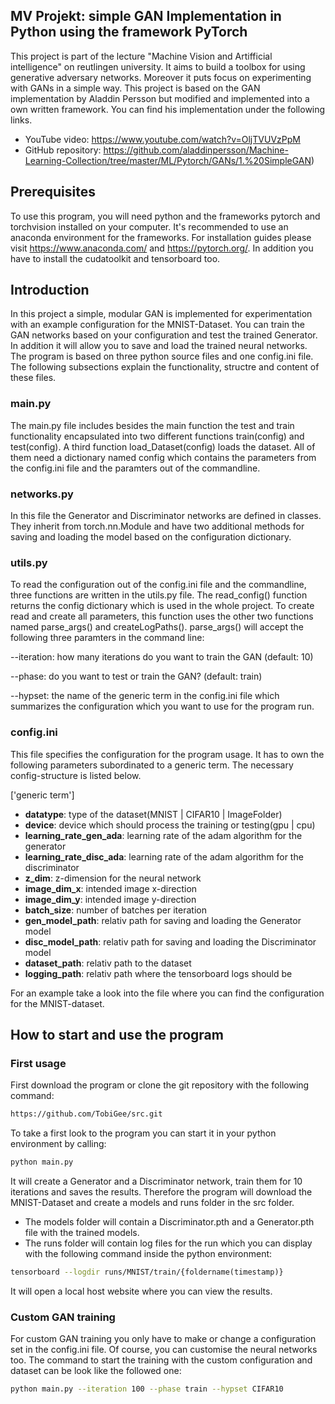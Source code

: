 MV Projekt: simple GAN Implementation in Python using the framework PyTorch
---

This project is part of the lecture "Machine Vision and Artifficial intelligence" on reutlingen university.
It aims to build a toolbox for using generative adversary networks. Moreover it puts focus on experimenting with GANs in a simple way. This project is based on the GAN implementation by Aladdin Persson but modified and implemented into a own written framework. You can find his implementation under the following links.
  
- YouTube video: https://www.youtube.com/watch?v=OljTVUVzPpM
- GitHub repository: https://github.com/aladdinpersson/Machine-Learning-Collection/tree/master/ML/Pytorch/GANs/1.%20SimpleGAN)

## Prerequisites
To use this program, you will need python and the frameworks pytorch and torchvision installed on your computer.
It's recommended to use an anaconda environment for the frameworks. For installation guides please visit https://www.anaconda.com/ and https://pytorch.org/. In addition you have to install the cudatoolkit and tensorboard too.

## Introduction
In this project a simple, modular GAN is implemented for experimentation with an example configuration for the MNIST-Dataset. You can train the GAN networks based on your configuration and test the trained Generator. In addition it will allow you to save and load the trained neural networks. 
The program is based on three python source files and one config.ini file. The following subsections explain the functionality, structre and content of these files.

### main.py
The main.py file includes besides the main function the test and train functionality encapsulated into two different functions train(config) and test(config). A third function load_Dataset(config) loads the dataset. All of them need a dictionary named config which contains the parameters from the config.ini file and the paramters out of the commandline.

### networks.py
In this file the Generator and Discriminator networks are defined in classes. They inherit from torch.nn.Module and have two additional methods for saving and loading the model based on the configuration dictionary.

### utils.py
To read the configuration out of the config.ini file and the commandline, three functions are written in the utils.py file. The read_config() function returns the config dictionary which is used in the whole project. To create read and create all parameters, this function uses the other two functions named parse_args() and createLogPaths(). parse_args() will accept the following three paramters in the command line:

 --iteration: how many iterations do you want to train the GAN (default: 10)

 --phase: do you want to test or train the GAN? (default: train)

 --hypset: the name of the generic term in the config.ini file which summarizes the configuration which you want to use for the program run.

### config.ini
This file specifies the configuration for the program usage. It has to own the following parameters subordinated to a generic term. The necessary config-structure is listed below.

['generic term']
  - **datatype**: type of the dataset(MNIST | CIFAR10 | ImageFolder)
  - **device**: device which should process the training or testing(gpu | cpu)
  - **learning_rate_gen_ada**: learning rate of the adam algorithm for the generator
  - **learning_rate_disc_ada**: learning rate of the adam algorithm for the discriminator
  - **z_dim**: z-dimension for the neural network
  - **image_dim_x**: intended image x-direction
  - **image_dim_y**: intended image y-direction
  - **batch_size**: number of batches per iteration
  - **gen_model_path**: relativ path for saving and loading the Generator model
  - **disc_model_path**: relativ path for saving and loading the Discriminator model
  - **dataset_path**: relativ path to the dataset
  - **logging_path**: relativ path where the tensorboard logs should be

For an example take a look into the file where you can find the configuration for the MNIST-dataset.

## How to start and use the program

### First usage

First download the program or clone the git repository with the following command:
```bash
https://github.com/TobiGee/src.git
```
To take a first look to the program you can start it in your python environment by calling:
```bash
python main.py
```
It will create a Generator and a Discriminator network, train them for 10 iterations and saves the results. Therefore the program will download the MNIST-Dataset and create a models and runs folder in the src folder. 
* The models folder will contain a Discriminator.pth and a Generator.pth file with the trained models. 
* The runs folder will contain log files for the run which you can display with the following command inside the python environment:
```bash
tensorboard --logdir runs/MNIST/train/{foldername(timestamp)}
```
It will open a local host website where you can view the results.

### Custom GAN training
For custom GAN training you only have to make or change a configuration set in the config.ini file. Of course, you can customise the neural networks too.
The command to start the training with the custom configuration and dataset can be look like the followed one:
```bash
python main.py --iteration 100 --phase train --hypset CIFAR10
```

